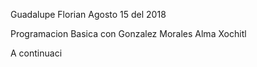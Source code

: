 Guadalupe Florian Agosto 15 del 2018

Programacion Basica con Gonzalez Morales Alma Xochitl

A continuaci
